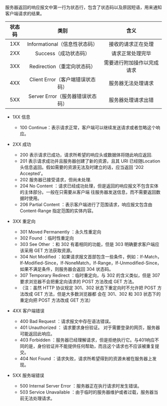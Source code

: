服务器返回的响应报文中第一行为状态行，包含了状态码以及原因短语，用来通知客户端请求的结果。

| 状态码 |               类别               |            含义            |
| :----: | :------------------------------: | :------------------------: |
|  1XX   |  Informational（信息性状态码）   |     接收的请求正在处理     |
|  2XX   |      Success（成功状态码）       |      请求正常处理完毕      |
|  3XX   |   Redirection（重定向状态码）    | 需要进行附加操作以完成请求 |
|  4XX   | Client Error（客户端错误状态码） |     服务器无法处理请求     |
|  5XX   | Server Error（服务器错误状态码） |     服务器处理请求出错     |

- 1XX  信息
  - 100 Continue：表示请求正常，客户端可以继续发送请求或者忽略这个响应。

- 2XX 成功
  - 200  表示请求已成功，请求所希望的响应头或数据体将随此响应返回.
  - 201  表示请求成功并且服务器创建了新的资源，且其 URI 已经随Location 头信息返回。假如需要的资源无法及时建立的话，应当返回 '202 Accepted'。
  - 202  服务器已接受请求，但尚未处理.
  - 204 No Content ：请求已经成功处理，但是返回的响应报文不包含实体的主体部分。一般在只需要从客户端 往服务器发送信息，而不需要返回数据时使用。 
  - 206 Partial Content ：表示客户端进行了范围请求，响应报文包含由 Content-Range 指定范围的实体内容。

- 3XX 重定向
  - 301  Moved Permanently ：永久性重定向
  - 302  Found ：临时性重定向
  - 303  See Other ：和 302 有着相同的功能，但是 303 明确要求客户端应该采用 GET 方法获取资源。
  - 304  Not Modiﬁed ：如果请求报文首部包含一些条件，例如：If-Match，If-Modiﬁed-Since，If-NoneMatch，If-Range，If-Unmodiﬁed-Since，如果不满足条件，则服务器会返回 304 状态码。 
  - 307  Temporary Redirect ：临时重定向，与 302 的含义类似，但是 307 要求浏览器不会把重定向请求的 POST 方法改成 GET 方法。
  - （注：虽然 HTTP 协议规定 301、302 状态下重定向时不允许把 POST 方法改成 GET 方法，但是大多数浏览器都 会在 301、302 和 303 状态下的重定向把 POST 方法改成 GET 方法）



- 4XX 客户端错误
  - 400  Bad Request ：请求报文中存在语法错误。
  - 401  Unauthorized ： 请求要求身份验证。 对于需要登录的网页，服务器可能返回此响应。
  - 403  Forbidden ：服务器已经理解请求，但是拒绝执行它。与401响应不同的是，身份验证并不能提供任何帮助，而且这个请求也不应该被重复提交。
  - 404  Not Found ：请求失败，请求所希望得到的资源未被在服务器上发现。

- 5XX 服务端错误
  - 500 Internal Server Error ：服务器正在执行请求时发生错误。
  - 503 Service Unavailable ：由于临时的服务器维护或者过载，服务器当前无法处理请求。